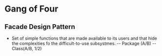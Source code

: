 # Gang of Four

## Facade Design Pattern
- Set of simple functions that are made available to its users and that hide the complexities fo the difficult-to-use subsystmes.
-- Package (A/B)
-- Class(A/B, 1/2)


